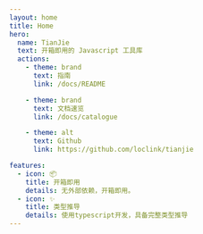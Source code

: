 ```yaml
---
layout: home
title: Home
hero:
  name: TianJie
  text: 开箱即用的 Javascript 工具库
  actions:
    - theme: brand
      text: 指南
      link: /docs/README

    - theme: brand
      text: 文档速览
      link: /docs/catalogue

    - theme: alt
      text: Github
      link: https://github.com/loclink/tianjie

features:
  - icon: 📦
    title: 开箱即用
    details: 无外部依赖，开箱即用。
  - icon: ✨
    title: 类型推导
    details: 使用typescript开发，具备完整类型推导
---
```

